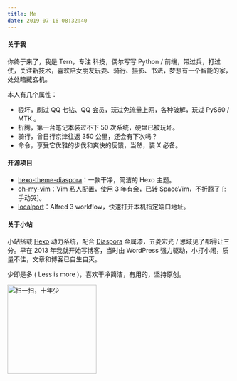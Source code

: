 ```yaml
---
title: Me
date: 2019-07-16 08:32:40
---
```


#### 关于我

你终于来了，我是 Tern，专注 科技，偶尔写写 Python / 前端，带过兵，打过仗，关注新技术，喜欢陪女朋友玩耍、骑行、摄影、书法，梦想有一个智能的家，处处暗藏玄机。

本人有几个属性：

- 狠坏，刷过 QQ 七钻、QQ 会员，玩过免流量上网，各种破解，玩过 PyS60 / MTK 。
- 折腾，第一台笔记本装过不下 50 次系统，硬盘已被玩坏。
- 骑行，曾日行京津往返 350 公里，还会有下次吗？
- 命令，享受它优雅的步伐和爽快的反馈，当然，装 X 必备。



#### 开源项目

- [hexo-theme-diaspora](https://github.com/Fechin/hexo-theme-diaspora)：一款干净，简洁的 Hexo 主题。
- [oh-my-vim](https://github.com/Fechin/oh-my-vim)：Vim 私人配置，使用 3 年有余，已转 SpaceVim，不折腾了 [: 手动哭]。
- [localport](https://github.com/Fechin/localport)：Alfred 3 workflow，快速打开本机指定端口地址。


#### 关于小站

小站搭载 [Hexo](https://hexo.io/) 动力系统，配合 [Diaspora](https://github.com/Fechin/hexo-theme-diaspora) 金属漆，五菱宏光 / 思域见了都得让三分。早在 2013 年我就开始写博客，当时由 WordPress 强力驱动，小打小闹，质量不佳，文章和博客已自生自灭。

少即是多 ( Less is more )，喜欢干净简洁，有用的，坚持原创。
<p></p>
<img src="/static/images/personal/Weixin.jpg" alt="扫一扫，十年少" width="200" height="200">